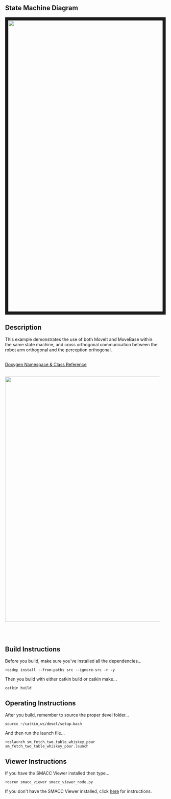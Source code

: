  <h2>State Machine Diagram</h2>
<img src="https://github.com/reelrbtx/SMACC/blob/master/smacc_sm_reference_library/sm_fetch_two_table_whiskey_pour/docs/smacc_state_machine_20200823-005826.dot.svg" width="950" align="center" border="10"/> 

<h2>Description</h2> This example demonstrates the use of both MoveIt and MoveBase within the same state machine, and cross orthogonal communication between the robot arm orthogonal and the perception orthogonal.<br></br>
 
 <a href="https://reelrbtx.github.io/SMACC_Documentation/master/html/namespacesm__moveit.html">Doxygen Namespace & Class Reference</a> 
<br></br>

 <p align="center">
 <img src="https://github.com/reelrbtx/SMACC/blob/master/smacc_sm_reference_library/sm_fetch_two_table_whiskey_pour/docs/sm_fetch_two_table_whiskey_pour.JPG" width="800"/> 
 </p>
 <br></br>
 
 <h2>Build Instructions</h2>
Before you build, make sure you've installed all the dependencies...

```
rosdep install --from-paths src --ignore-src -r -y 
```

Then you build with either catkin build or catkin make...

```
catkin build
```

<h2>Operating Instructions</h2>
After you build, remember to source the proper devel folder...

```
source ~/catkin_ws/devel/setup.bash
```

And then run the launch file...

```
roslaunch sm_fetch_two_table_whiskey_pour sm_fetch_two_table_whiskey_pour.launch
```

<h2>Viewer Instructions</h2>
If you have the SMACC Viewer installed then type...

```
rosrun smacc_viewer smacc_viewer_node.py
``` 

If you don't have the SMACC Viewer installed, click <a href="http://smacc.ninja/smacc-viewer/">here</a> for instructions.

